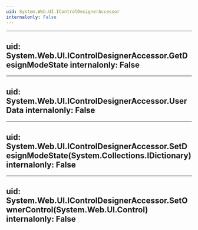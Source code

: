 ```yaml
---
uid: System.Web.UI.IControlDesignerAccessor
internalonly: False
---
```


---
uid: System.Web.UI.IControlDesignerAccessor.GetDesignModeState
internalonly: False
---

---
uid: System.Web.UI.IControlDesignerAccessor.UserData
internalonly: False
---

---
uid: System.Web.UI.IControlDesignerAccessor.SetDesignModeState(System.Collections.IDictionary)
internalonly: False
---

---
uid: System.Web.UI.IControlDesignerAccessor.SetOwnerControl(System.Web.UI.Control)
internalonly: False
---
